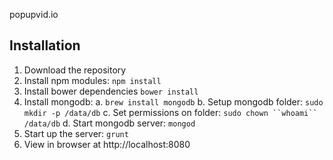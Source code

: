 popupvid.io

## Installation
1. Download the repository
2. Install npm modules: `npm install`
3. Install bower dependencies `bower install`
4. Install mongodb: 
	a. `brew install mongodb`
	b. Setup mongodb folder: `sudo mkdir -p /data/db`
	c. Set permissions on folder: `sudo chown ``whoami`` /data/db`
	d. Start mongodb server: `mongod`
5. Start up the server: `grunt`
6. View in browser at http://localhost:8080